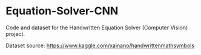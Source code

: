 # Equation-Solver-CNN
Code and dataset for the Handwritten Equation Solver (Computer Vision) project.

Dataset source: https://www.kaggle.com/xainano/handwrittenmathsymbols
